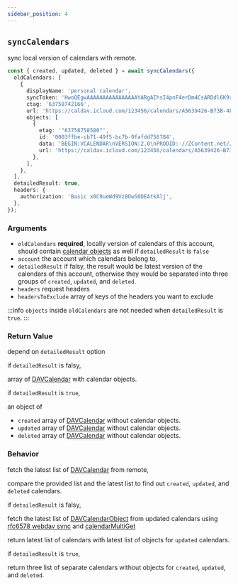 ```yaml
---
sidebar_position: 4
---
```


## `syncCalendars`

sync local version of calendars with remote.

```ts
const { created, updated, deleted } = await syncCalendars({
  oldCalendars: [
    {
      displayName: 'personal calendar',
      syncToken: 'HwoQEgwAAAAAAAAAAAAAAAAYARgAIhsI4pnF4erDm4CsARDdl6K9rqa9/pYBKAA=',
      ctag: '63758742166',
      url: 'https://caldav.icloud.com/123456/calendars/A5639426-B73B-4F90-86AB-D70F7F603E75/',
      objects: [
        {
          etag: '"63758758580"',
          id: '0003ffbe-cb71-49f5-bc7b-9fafdd756784',
          data: 'BEGIN:VCALENDAR\nVERSION:2.0\nPRODID:-//ZContent.net//Zap Calendar 1.0//EN\nCALSCALE:GREGORIAN\nMETHOD:PUBLISH\nBEGIN:VEVENT\nSUMMARY:Abraham Lincoln\nUID:c7614cff-3549-4a00-9152-d25cc1fe077d\nSEQUENCE:0\nSTATUS:CONFIRMED\nTRANSP:TRANSPARENT\nRRULE:FREQ=YEARLY;INTERVAL=1;BYMONTH=2;BYMONTHDAY=12\nDTSTART:20080212\nDTEND:20080213\nDTSTAMP:20150421T141403\nCATEGORIES:U.S. Presidents,Civil War People\nLOCATION:Hodgenville, Kentucky\nGEO:37.5739497;-85.7399606\nDESCRIPTION:Born February 12, 1809\nSixteenth President (1861-1865)\n\n\n\n \nhttp://AmericanHistoryCalendar.com\nURL:http://americanhistorycalendar.com/peoplecalendar/1,328-abraham-lincol\n n\nEND:VEVENT\nEND:VCALENDAR',
          url: 'https://caldav.icloud.com/123456/calendars/A5639426-B73B-4F90-86AB-D70F7F603E75/test.ics',
        },
      ],
    },
  ],
  detailedResult: true,
  headers: {
    authorization: 'Basic x0C9ueWd9Vz8OwS0DEAtkAlj',
  },
});
```

### Arguments

- `oldCalendars` **required**, locally version of calendars of this account, should contain [calendar objects](../types/DAVCalendarObject.md) as well if `detailedResult` is `false`
- `account` the account which calendars belong to,
- `detailedResult` if falsy, the result would be latest version of the calendars of this account, otherwise they would be separated into three groups of `created`, `updated`, and `deleted`.
- `headers` request headers
- `headersToExclude` array of keys of the headers you want to exclude

:::info
`objects` inside `oldCalendars` are not needed when `detailedResult` is `true`.
:::

### Return Value

depend on `detailedResult` option

if `detailedResult` is falsy,

array of [DAVCalendar](../types/DAVCalendar.md) with calendar objects.

if `detailedResult` is `true`,

an object of

- `created` array of [DAVCalendar](../types/DAVCalendar.md) without calendar objects.
- `updated` array of [DAVCalendar](../types/DAVCalendar.md) without calendar objects.
- `deleted` array of [DAVCalendar](../types/DAVCalendar.md) without calendar objects.

### Behavior

fetch the latest list of [DAVCalendar](../types/DAVCalendar.md) from remote,

compare the provided list and the latest list to find out `created`, `updated`, and `deleted` calendars.

if `detailedResult` is falsy,

fetch the latest list of [DAVCalendarObject](../types/DAVCalendarObject.md) from updated calendars using [rfc6578 webdav sync](https://datatracker.ietf.org/doc/html/rfc6578) and [calendarMultiGet](calendarMultiGet.md)

return latest list of calendars with latest list of objects for `updated` calendars.

if `detailedResult` is `true`,

return three list of separate calendars without objects for `created`, `updated`, and `deleted`.
